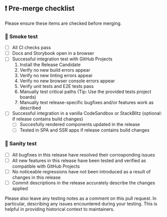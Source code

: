 ## ❗ Pre-merge checklist

Please ensure these items are checked before merging.

### 🔎 Smoke test

- [ ] All CI checks pass
- [ ] Docs and Storybook open in a browser
- [ ] Successful integration test with GitHub Projects
  1. Install the Release Candidate
  2. Verify no new build errors appear
  3. Verify no new linting errors appear
  4. Verify no new browser console errors appear
  5. Verify unit tests and E2E tests pass
  6. Manually test critical paths (Tip: Use the provided tests project boards)
  7. Manually test release-specific bugfixes and/or features work as described
- [ ] Successful integration in a vanilla CodeSandbox or StackBlitz (optional: if release contains build changes)
  - [ ] Succesfully rendered components updated in the release
  - [ ] Tested in SPA and SSR apps if release contains build changes

### 🤔 Sanity test

- [ ] All bugfixes in this release have resolved their corrosponding issues
- [ ] All new features in this release have been tested and verified as compatible with GitHub Projects
- [ ] No noticeable regressions have not been introduced as a result of changes in this release
- [ ] Commit descriptions in the release accurately describe the changes applied

Please also leave any testing notes as a comment on this pull request. In particular, describing any issues encountered during your testing. This is helpful in providing historical context to maintainers.
